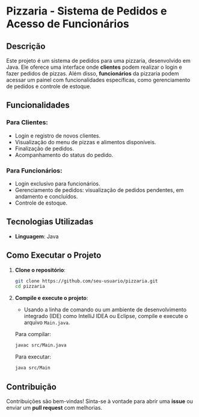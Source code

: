 # Pizzaria - Sistema de Pedidos e Acesso de Funcionários

## Descrição
Este projeto é um sistema de pedidos para uma pizzaria, desenvolvido em Java. Ele oferece uma interface onde **clientes** podem realizar o login e fazer pedidos de pizzas. Além disso, **funcionários** da pizzaria podem acessar um painel  com funcionalidades específicas, como gerenciamento de pedidos e controle de estoque.

## Funcionalidades

### Para Clientes:
- Login e registro de novos clientes.
- Visualização do menu de pizzas e alimentos disponíveis.
- Finalização de pedidos.
- Acompanhamento do status do pedido.

### Para Funcionários:
- Login exclusivo para funcionários.
- Gerenciamento de pedidos: visualização de pedidos pendentes, em andamento e concluídos.
- Controle de estoque.

## Tecnologias Utilizadas
- **Linguagem**: Java

## Como Executar o Projeto

1. **Clone o repositório**:
   ```bash
   git clone https://github.com/seu-usuario/pizzaria.git
   cd pizzaria
   ```

2. **Compile e execute o projeto**:
   - Usando a linha de comando ou um ambiente de desenvolvimento integrado (IDE) como IntelliJ IDEA ou Eclipse, compile e execute o arquivo `Main.java`.

   Para compilar:
   ```bash
   javac src/Main.java
   ```

   Para executar:
   ```bash
   java src/Main
   ```

## Contribuição
Contribuições são bem-vindas! Sinta-se à vontade para abrir uma **issue** ou enviar um **pull request** com melhorias.
